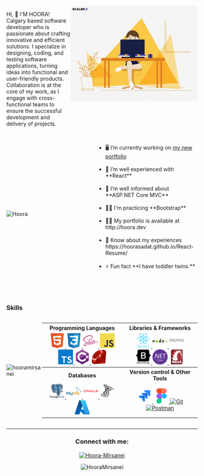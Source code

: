 <div style="display: flex; flex-direction: row; align-items: flex-start; justify-content: space-between; width: 100%;">
    <div style="width: 48%;">
        <p>
            HI, &#x1F44B; I'M HOORA!
            Calgary based software developer who is passionate about crafting innovative and efficient solutions. I specialize in designing, coding, and testing software applications, turning ideas into functional and user-friendly products. Collaboration is at the core of my work, as I engage with cross-functional teams to ensure the successful development and delivery of projects.
        </p>
    </div>
    <div>
        <img src="./img/gif.gif" alt="Hoora's Gif">
    </div>
</div>


<br/>

<div style="display: flex; flex-direction: row; align-items: center; justify-content: space-between; width: 100%;">
    <img align="right" width="48%"
        src="https://github-profile-trophy.vercel.app/?username=hoorasadat&theme=nord&title=Stars&title=Commits&title=MultiLanguage&title=Repositories&title=Followers&title=PullRequest&column=3" alt="Hoora"
    />
    <p align="left" style="width: 48%;" >
        <ul>
            <li>
                🖥️ I’m currently working on <a href="https://github.com/Hoorasadat/hoora-portfolio" target="blank">my new portfolio</a>
            </li>
        <br/>
        <li>
            🚀 I’m well experienced with **React**
        </li>
        <br/>
        <li>
            🧠 I’m well informed about **ASP.NET Core MVC**
        </li>
        <br/>
        <li>
            🏋️‍♂️ I'm practicing **Bootstrap**
        </li>
        <br/>
        <li>
            👨‍💻 My portfolio is available at http://hoora.dev
        </li>
        <br/>
            <li>
            📄 Know about my experiences https://hoorasadat.github.io/React-Resume/
        </li>
        <br/>
            <li>
            ⚡ Fun fact **I have toddler twins.**
        </li>
        <br/>
    </p>
</div>

<br/>

<h3 >Skills</h3>
<div style="display: flex; align-items: center; justify-content: space-between;">
    <img align="right"
        src="https://github-readme-stats.vercel.app/api/top-langs?username=hoorasadat&show_icons=true&locale=en&layout=compact" alt="hooramirsanei"
    />
    <table>
        <tr>
            <th>Programming Languages</th>
            <th>Libraries & Frameworks</th>
        </tr>
            <tr>
            <td align="center">
                <a href="https://www.w3.org/html/" target="_blank" rel="noreferrer">
                    <img src="https://raw.githubusercontent.com/devicons/devicon/master/icons/html5/html5-original.svg" alt="HTML" width="40" height="40"/>
                </a>
                <a href="https://www.w3schools.com/css/" target="_blank" rel="noreferrer">
                    <img
                        src="https://raw.githubusercontent.com/devicons/devicon/master/icons/css3/css3-original.svg" alt="CSS" width="40" height="40"
                    />
                </a>
                <a href="https://sass-lang.com" target="_blank" rel="noreferrer">
                    <img
                        src="https://raw.githubusercontent.com/devicons/devicon/master/icons/sass/sass-original.svg" alt="Sass" width="40" height="40"
                    />
                </a>
                <a href="https://developer.mozilla.org/en-US/docs/Web/JavaScript" target="_blank" rel="noreferrer">
                    <img
                        src="https://raw.githubusercontent.com/devicons/devicon/master/icons/javascript/javascript-original.svg" alt="JavaScript" width="40" height="40"
                    />
                </a>
                <br />
                <a href="https://www.typescriptlang.org/" target="_blank" rel="noreferrer">
                    <img
                        src="https://raw.githubusercontent.com/devicons/devicon/master/icons/typescript/typescript-original.svg" alt="TypeScript" width="40" height="40"
                    />
                    <!-- <br/> -->
                </a>
                <a href="https://learn.microsoft.com/en-us/dotnet/csharp/" target="_blank" rel="noreferrer">
                    <img
                        src="https://raw.githubusercontent.com/devicons/devicon/master/icons/csharp/csharp-original.svg" alt="C#" width="40" height="40"
                    />
                </a>
                <a href="https://www.ruby-lang.org/en/" target="_blank" rel="noreferrer">
                    <img
                        src="https://raw.githubusercontent.com/devicons/devicon/master/icons/ruby/ruby-original.svg" alt="Ruby on Rails" width="40" height="40"
                    />
                </a>
            </td>
            <td align="center">
                <a href="https://reactjs.org/" target="_blank" rel="noreferrer">
                    <img
                        src="https://raw.githubusercontent.com/devicons/devicon/master/icons/react/react-original-wordmark.svg" alt="react" width="40" height="40"
                    />
                </a>
                <a href="https://nodejs.org" target="_blank" rel="noreferrer">
                    <img
                        src="https://raw.githubusercontent.com/devicons/devicon/master/icons/nodejs/nodejs-original-wordmark.svg" alt="nodejs" width="40" height="40"
                    />
                </a>
                <a href="https://expressjs.com" target="_blank" rel="noreferrer">
                    <img
                        src="https://raw.githubusercontent.com/devicons/devicon/master/icons/express/express-original-wordmark.svg" alt="express" width="40" height="40"
                    />
                    <br/>
                </a>
                <a href="https://getbootstrap.com" target="_blank" rel="noreferrer">
                    <img
                        src="https://raw.githubusercontent.com/devicons/devicon/master/icons/bootstrap/bootstrap-plain-wordmark.svg" alt="bootstrap" width="40" height="40"
                    />
                </a>
                <a href="https://dotnet.microsoft.com/en-us/apps/aspnet" target="_blank" rel="noreferrer">
                    <img
                        src="https://raw.githubusercontent.com/devicons/devicon/master/icons/dotnetcore/dotnetcore-original.svg" alt="spring" width="40" height="40"
                    />
                </a>
                <a href="https://rubyonrails.org" target="_blank" rel="noreferrer">
                    <img
                        src="https://raw.githubusercontent.com/devicons/devicon/master/icons/rails/rails-original-wordmark.svg" alt="rails" width="40" height="40"
                    />
                </a>
            </td>
        </tr>
        <tr>
            <th>Databases</th>
            <th>Version control & Other Tools</th>
        </tr>
        <tr>
            <td align="center">
                <a href="https://www.postgresql.org" target="_blank" rel="noreferrer">
                    <img
                        src="https://raw.githubusercontent.com/devicons/devicon/master/icons/postgresql/postgresql-original-wordmark.svg" alt="PostgreSQL" width="40" height="40"
                    />
                </a>
                <a href="https://www.mysql.com/" target="_blank" rel="noreferrer">
                    <img
                        src="https://raw.githubusercontent.com/devicons/devicon/master/icons/mysql/mysql-original-wordmark.svg" alt="MySQL" width="40" height="40"
                    />
                </a>
                <a href="https://www.oracle.com/" target="_blank" rel="noreferrer">
                    <img
                        src="https://raw.githubusercontent.com/devicons/devicon/master/icons/oracle/oracle-original.svg" alt="Oracle" width="40" height="40"
                    />
                </a>
                <a href="https://www.microsoft.com/en-ca/sql-server" target="_blank" rel="noreferrer">
                    <img
                        src="https://raw.githubusercontent.com/devicons/devicon/master/icons/microsoftsqlserver/microsoftsqlserver-plain.svg" alt="Microsoft SQL Server" width="40" height="40"
                    />
                </a>
                <a href="https://azure.microsoft.com/en-ca/products/cosmos-db" target="_blank" rel="noreferrer">
                    <img
                        src="https://raw.githubusercontent.com/devicons/devicon/master/icons/azure/azure-original.svg" alt="Cosmos Db" width="40" height="40"
                    />
                </a>
            </td>
            <td align="center">
                <a href="https://www.atlassian.com/" target="_blank" rel="noreferrer">
                    <img
                        src="https://raw.githubusercontent.com/devicons/devicon/master/icons/jira/jira-original.svg" alt="Jira" width="40" height="40"
                    />
                </a>
                <a href="https://www.figma.com/" target="_blank" rel="noreferrer">
                    <img
                        src="https://raw.githubusercontent.com/devicons/devicon/master/icons/figma/figma-original.svg" alt="jest" width="40" height="40"
                    />
                </a>
                <a href="https://git-scm.com/" target="_blank" rel="noreferrer">
                    <img
                        src="https://www.vectorlogo.zone/logos/git-scm/git-scm-icon.svg" alt="Git" width="40" height="40"
                    />
                </a>
                <a href="https://postman.com" target="_blank" rel="noreferrer">
                    <img
                        src="https://www.vectorlogo.zone/logos/getpostman/getpostman-icon.svg" alt="Postman" width="40" height="40"
                    />
                </a>
            </td>
        </tr>
    </table>
</div>

<hr/>

<h3 align="center">Connect with me:</h3>
<p align="center">
    <a href="https://linkedin.com/in/hoora-mirsanei" target="blank">
        <img align="center"
            src="https://raw.githubusercontent.com/rahuldkjain/github-profile-readme-generator/master/src/images/icons/Social/linked-in-alt.svg" alt="Hoora-Mirsanei" height="30" width="40"
        />
    </a>
</p>
<p align="center">
    <img
        src="https://komarev.com/ghpvc/?username=hoorasadat&label=Profile%20views&color=0e75b6&style=flat" alt="HooraMirsanei"
    />
</p>
